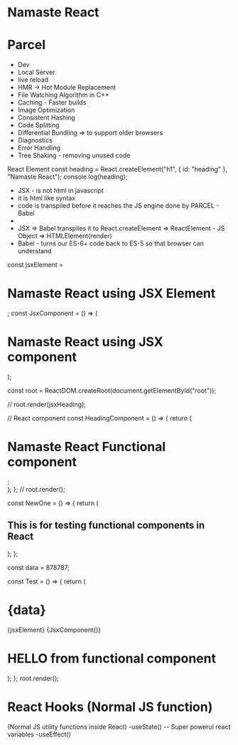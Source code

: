 # Namaste React

# Parcel

- Dev
- Local Server
- live reload
- HMR -> Hot Module Replacement
- File Watching Algorithm in C++
- Caching - Faster builds
- Image Optimization
- Consistent Hashing
- Code Splitting
- Differential Bundling => to support older browsers
- Diagnostics
- Error Handling
- Tree Shaking - removing unused code

React Element
const heading = React.createElement("h1", { id: "heading" }, "Namaste React");
console.log(heading);

- JSX - is not html in javascript
- it is html like syntax
- code is transpiled before it reaches the JS engine done by PARCEL - Babel
-
- JSX => Babel transpiles it to React.createElement => ReactElement - JS Object => HTMLElement(render)
- Babel - turns our ES-6+ code back to ES-5 so that browser can understand

const jsxElement = <h1 id="heading">Namaste React using JSX Element</h1>;
const JsxComponent = () => (

  <h1 id="heading2">Namaste React using JSX component</h1>
);

const root = ReactDOM.createRoot(document.getElementById("root"));

// root.render(jsxHeading);

// React component
const HeadingComponent = () => {
return (

<div id="container">
<HeadingComponent />
<h1 id="heading">Namaste React Functional component</h1>;
</div>
);
};
// root.render(<HeadingComponent />);

const NewOne = () => {
return (

<h2 id="newOne">This is for testing functional components in React</h2>
);
};

const data = 878787;

const Test = () => {
return (

<div id="test">
<h1>{data}</h1>
{jsxElement}
{JsxComponent()}
<JsxComponent />
<JsxComponent></JsxComponent>
<h1>HELLO from functional component</h1>
<NewOne />
</div>
);
};
root.render(<Test />);

# React Hooks (Normal JS function)

(Normal JS utility functions inside React)
-useState() -- Super powerul react variables
-useEffect()
